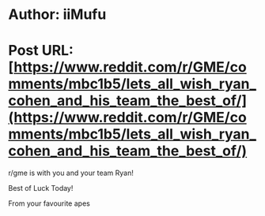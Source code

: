 # Author: iiMufu
# Post URL: [https://www.reddit.com/r/GME/comments/mbc1b5/lets_all_wish_ryan_cohen_and_his_team_the_best_of/](https://www.reddit.com/r/GME/comments/mbc1b5/lets_all_wish_ryan_cohen_and_his_team_the_best_of/)


r/gme is with you and your team Ryan!

Best of Luck Today!


From your favourite apes